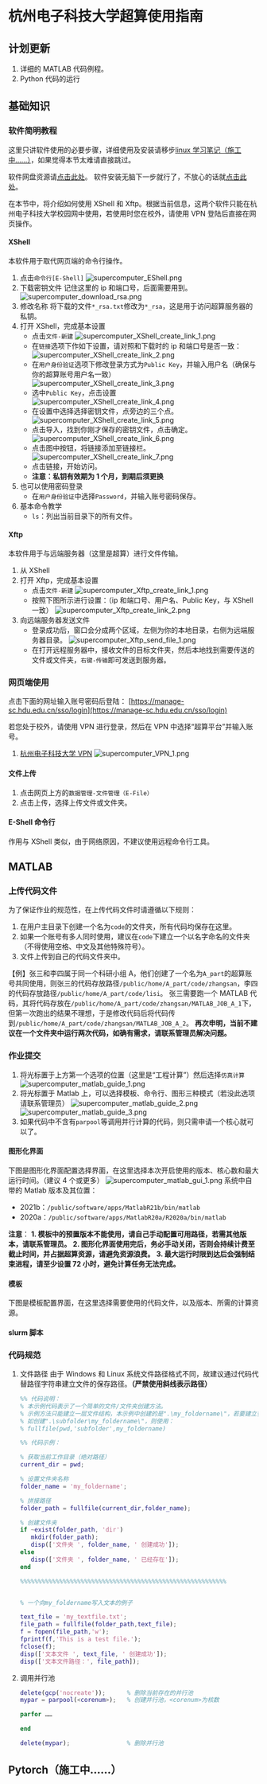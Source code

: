# 杭州电子科技大学超算使用指南

## 计划更新

1. 详细的 MATLAB 代码例程。
2. Python 代码的运行

## 基础知识

### 软件简明教程

这里只讲软件使用的必要步骤，详细使用及安装请移步[linux 学习笔记（施工中……）](https://github.com/LCQaha/My_notebook/blob/main/Linux/HanSP_notebook.md#%E8%BD%AF%E4%BB%B6%E6%96%BD%E5%B7%A5%E4%B8%AD)，如果觉得本节太难请直接跳过。

软件网盘资源请[点击此处](https://pan.baidu.com/s/14sh6Jx0jNJekzR0epgrdgQ?pwd=yxsm)。
软件安装无脑下一步就行了，不放心的话就[点击此处](https://www.bilibili.com/video/BV1Sv411r7vd/?p=14&share_source=copy_web&vd_source=d2703b4814ac43d97585ae499ae4f355&t=456)。

在本节中，将介绍如何使用 XShell 和 Xftp。根据当前信息，这两个软件只能在杭州电子科技大学校园网中使用，若使用时您在校外，请使用 VPN 登陆后直接在网页操作。

#### XShell

本软件用于取代网页端的命令行操作。

1. 点击`命令行[E-Shell]`
   ![supercomputer_EShell.png](./img/supercomputer_EShell.png)
2. 下载密钥文件
   记住这里的 ip 和端口号，后面需要用到。
   ![supercomputer_download_rsa.png](./img/supercomputer_download_rsa.png)
3. 修改名称
   将下载的文件`*_rsa.txt`修改为`*_rsa`，这是用于访问超算服务器的私钥。
4. 打开 XShell，完成基本设置
   - 点击`文件-新建`
     ![supercomputer_XShell_create_link_1.png](./img/supercomputer_XShell_create_link_1.png)
   - 在`链接`选项下作如下设置，请对照和下载时的 ip 和端口号是否一致：
     ![supercomputer_XShell_create_link_2.png](./img/supercomputer_XShell_create_link_2.png)
   - 在`用户身份验证`选项下修改登录方式为`Public Key`，并输入用户名（确保与你的超算账号用户名一致）
     ![supercomputer_XShell_create_link_3.png](./img/supercomputer_XShell_create_link_3.png)
   - 选中`Public Key`，点击设置
     ![supercomputer_XShell_create_link_4.png](./img/supercomputer_XShell_create_link_4.png)
   - 在设置中选择选择密钥文件，点旁边的三个点。
     ![supercomputer_XShell_create_link_5.png](./img/supercomputer_XShell_create_link_5.png)
   - 点击导入，找到你刚才保存的密钥文件，点击确定。
     ![supercomputer_XShell_create_link_6.png](./img/supercomputer_XShell_create_link_6.png)
   - 点击图中按钮，将链接添加至链接栏。
     ![supercomputer_XShell_create_link_7.png](./img/supercomputer_XShell_create_link_7.png)
   - 点击链接，开始访问。
   - **注意：私钥有效期为 1 个月，到期后须更换**
5. 也可以使用密码登录
   - 在`用户身份验证`中选择`Password`，并输入账号密码保存。
6. 基本命令教学
   - `ls`：列出当前目录下的所有文件。

#### Xftp

本软件用于与远端服务器（这里是超算）进行文件传输。

1. 从 XShell
2. 打开 Xftp，完成基本设置
   - 点击`文件-新建`
     ![supercomputer_Xftp_create_link_1.png](./img/supercomputer_Xftp_create_link_1.png)
   - 按照下图所示进行设置：（ip 和端口号、用户名、Public Key，与 XShell 一致）
     ![supercomputer_Xftp_create_link_2.png](./img/supercomputer_Xftp_create_link_2.png)
3. 向远端服务器发送文件
   - 登录成功后，窗口会分成两个区域，左侧为你的本地目录，右侧为远端服务器目录。
     ![supercomputer_Xftp_send_file_1.png](./img/supercomputer_Xftp_send_file_1.png)
   - 在打开远程服务器中，接收文件的目标文件夹，然后本地找到需要传送的文件或文件夹，`右键-传输`即可发送到服务器。

### 网页端使用

点击下面的网址输入账号密码后登陆：
[https://manage-sc.hdu.edu.cn/sso/login](https://manage-sc.hdu.edu.cn/sso/login)

若您处于校外，请使用 VPN 进行登录，然后在 VPN 中选择“超算平台”并输入账号。

1. [杭州电子科技大学 VPN](https://webvpn.hdu.edu.cn)
   ![supercomputer_VPN_1.png](./img/supercomputer_VPN_1.png)

#### 文件上传

1. 点击网页上方的`数据管理-文件管理（E-File）`
2. 点击上传，选择上传文件或文件夹。

#### E-Shell 命令行

作用与 XShell 类似，由于网络原因，不建议使用远程命令行工具。

## MATLAB

### 上传代码文件

为了保证作业的规范性，在上传代码文件时请遵循以下规则：

1. 在用户主目录下创建一个名为`code`的文件夹，所有代码均保存在这里。
2. 如果一个账号有多人同时使用，建议在`code`下建立一个以名字命名的文件夹（不得使用空格、中文及其他特殊符号）。
3. 文件上传到自己的代码文件夹中。

【例】张三和李四属于同一个科研小组 A，他们创建了一个名为`A_part`的超算账号共同使用，则张三的代码存放路径`/public/home/A_part/code/zhangsan`，李四的代码存放路径`/public/home/A_part/code/lisi`。
张三需要跑一个 MATLAB 代码，其将代码存放在`/public/home/A_part/code/zhangsan/MATLAB_JOB_A_1`下，但第一次跑出的结果不理想，于是修改代码后将代码传到`/public/home/A_part/code/zhangsan/MATLAB_JOB_A_2`。
**再次申明，当前不建议在一个文件夹中运行两次代码，如确有需求，请联系管理员解决问题。**

### 作业提交

1. 将光标置于上方第一个选项的位置（这里是“工程计算”）然后选择`仿真计算`
   ![supercomputer_matlab_guide_1.png](./img/supercomputer_matlab_guide_1.png)
2. 将光标置于 Matlab 上，可以选择模板、命令行、图形三种模式（若没此选项请联系管理员）
   ![supercomputer_matlab_guide_2.png](./img/supercomputer_matlab_guide_2.png)
   ![supercomputer_matlab_guide_3.png](./img/supercomputer_matlab_guide_3.png)
3. 如果代码中不含有`parpool`等调用并行计算的代码，则只需申请一个核心就可以了。

#### 图形化界面

下图是图形化界面配置选择界面，在这里选择本次开启使用的版本、核心数和最大运行时间。（建议 4 个或更多）
![supercomputer_matlab_gui_1.png](./img/supercomputer_matlab_gui_1.png)
系统中自带的 Matlab 版本及其位置：

- 2021b：`/public/software/apps/MatlabR21b/bin/matlab`
- 2020a：`/public/software/apps/MatlabR20a/R2020a/bin/matlab`

**注意**：
**1. 模板中的预置版本不能使用，请自己手动配置可用路径，若需其他版本，请联系管理员。**
**2. 图形化界面使用完后，务必手动关闭，否则会持续计费至截止时间，并占据超算资源，请避免资源浪费。**
**3. 最大运行时限到达后会强制结束进程，请至少设置 72 小时，避免计算任务无法完成。**

#### 模板

下图是模板配置界面，在这里选择需要使用的代码文件，以及版本、所需的计算资源。

#### slurm 脚本

### 代码规范

1. 文件路径
   由于 Windows 和 Linux 系统文件路径格式不同，故建议通过代码代替路径字符串建立文件的保存路径。**（严禁使用斜线表示路径）**

   ```matlab
   %% 代码说明：
   % 本示例代码表示了一个简单的文件/文件夹创建方法。
   % 示例方法只能建立一层文件结构，本示例中创建的是".\my_foldername\"，若要建立多层，则需在fullfile()中添加更多的字符串。
   % 如创建".\subfolder\my_foldername\"，则使用：
   % fullfile(pwd,'subfolder',my_foldername)

   %% 代码示例：

   % 获取当前工作目录（绝对路径）
   current_dir = pwd;

   % 设置文件夹名称
   folder_name = 'my_foldername';

   % 拼接路径
   folder_path = fullfile(current_dir,folder_name);

   % 创建文件夹
   if ~exist(folder_path, 'dir')
      mkdir(folder_path);
      disp(['文件夹 ', folder_name, ' 创建成功']);
   else
      disp(['文件夹 ', folder_name, ' 已经存在']);
   end

   %%%%%%%%%%%%%%%%%%%%%%%%%%%%%%%%%%%%%%%%%%%%%%%%%%%%%%%%%%


   % 一个向my_foldername写入文本的例子

   text_file = 'my_textfile.txt';
   file_path = fullfile(folder_path,text_file);
   f = fopen(file_path,'w');
   fprintf(f,'This is a test file.');
   fclose(f);
   disp(['文本文件 ', text_file, ' 创建成功']);
   disp(['文本文件路径：', file_path]);

   ```

2. 调用并行池

   ```matlab
   delete(gcp('nocreate'));      % 删除当前存在的并行池
   mypar = parpool(<corenum>);   % 创建并行池，<corenum>为核数

   parfor ……

   end

   delete(mypar);                % 删除并行池

   ```

## Pytorch（施工中……）
